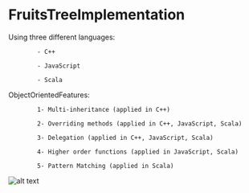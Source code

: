 # FruitsTreeImplementation

Using three different languages:

            - C++ 

            - JavaScript 

            - Scala 
 
ObjectOrientedFeatures:

            1- Multi-inheritance (applied in C++)

            2- Overriding methods (applied in C++, JavaScript, Scala)

            3- Delegation (applied in C++, JavaScript, Scala)

            4- Higher order functions (applied in JavaScript, Scala)

            5- Pattern Matching (applied in Scala)
            
     
![alt text](https://github.com/[username]/[FruitsTreeImplementation]/blob/[branch]/FruitsTree.PNG?raw=true)


